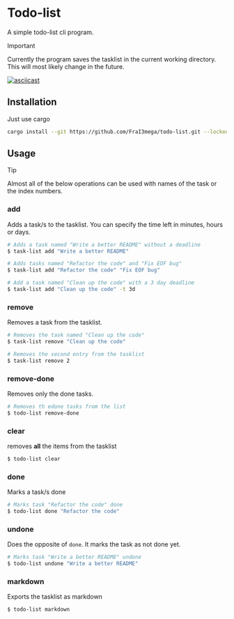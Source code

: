 # Todo-list



A simple todo-list cli program.

> [!IMPORTANT]
> Currently the program saves the tasklist in the current working directory. This will most likely change in the future.

[![asciicast](https://asciinema.org/a/boDzy6wuQ3EV32g7qxUgWrhh8.svg)](https://asciinema.org/a/boDzy6wuQ3EV32g7qxUgWrhh8)

## Installation
Just use cargo
```bash
cargo install --git https://github.com/FraI3mega/todo-list.git --locked
```

## Usage
> [!TIP]
> Almost all of the below operations can be used with names of the task or the index numbers.

### add
Adds a task/s to the tasklist. You can specify the time left in minutes, hours or days.
```bash
# Adds a task named "Write a better README" without a deadline
$ task-list add "Write a better README" 

# Adds tasks named "Refactor the code" and "Fix EOF bug"
$ task-list add "Refactor the code" "Fix EOF bug"

# Add a task named "Clean up the code" with a 3 day deadline
$ task-list add "Clean up the code" -t 3d
```

### remove
Removes a task from the tasklist. 
```bash
# Removes the task named "Clean up the code"
$ task-list remove "Clean up the code"

# Removes the second entry from the tasklist
$ task-list remove 2
```
### remove-done
Removes only the done tasks.
```bash
# Removes th edone tasks from the list
$ todo-list remove-done
```

### clear
removes **all** the items from the tasklist
```bash
$ todo-list clear
```

### done
Marks a task/s done
```bash
# Marks task "Refactor the code" done
$ todo-list done "Refactor the code"
```

### undone
Does the opposite of ```done```. It marks the task as not done yet.
```bash
# Marks task "Write a better README" undone
$ todo-list undone "Write a better README"
```

### markdown
Exports the tasklist as markdown
```bash
$ todo-list markdown
```

